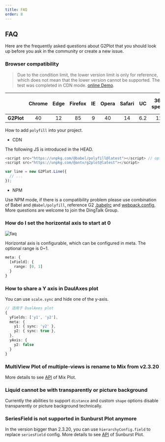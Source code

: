 ```yaml
---
title: FAQ
order: 8
---
```


## FAQ

Here are the frequently asked questions about G2Plot that you should look up before you ask in the community or create a new issue.

### Browser compatibility

> Due to the condition limit, the lower version limit is only for reference, which does not mean that the lower version cannot be supported. The test was completed in CDN mode. [online Demo](https://lxfu1.github.io/browser-compatibility-of-antv).

|            | Chrome | Edge | Firefox | IE  | Opera | Safari | UC  | 360 speed | 360 safe browser |
| ---------- | :----: | :--: | :-----: | :-: | :---: | :----: | :-: | :-------: | :--------------: |
| **G2Plot** |   40   |  12  |   85    |  9  |  40   |   14   | 6.2 |    12     |       7.3        |

How to add `polyfill` into your project.

- CDN

The following JS is introduced in the HEAD.

```ts
<script src="https://unpkg.com/@babel/polyfill@latest"></script> // optional
<script src="https://unpkg.com/@antv/g2plot@latest"></script>

var line = new G2Plot.Line({
  // ...
});
```

- NPM

Use NPM mode, if there is a compatibility problem please use combination of Babel and `@Babel/polyfill`, reference G2 [.babelrc](https://github.com/antvis/G2/blob/master/.babelrc) and [webpack.config](https://github.com/antvis/G2/blob/master/webpack.config.js), More questions are welcome to join the DingTalk Group.

### How do I set the horizontal axis to start at 0

<img src="https://gw.alipayobjects.com/mdn/rms_d314dd/afts/img/A*NAvlTZ66qzMAAAAAAAAAAAAAARQnAQ" alt="faq">

Horizontal axis is configurable, which can be configured in meta. The optional range is 0~1.

```ts
meta: {
  [xField]: {
    range: [0, 1]
  }
}
```

### How to share a Y axis in DaulAxes plot

You can use `scale.sync` and hide one of the y-axis.

```ts
// 适用于 DualAxes plot
{
  yFields: ['y1', 'y2'],
  meta: {
    y1: { sync: 'y2' },
    y2: { sync: true },
  },
  yAxis: {
    y2: false
  }
}
```

### MultiView Plot of multiple-views is rename to Mix from v2.3.20

More details to see [API](/en/docs/api/advanced-plots/mix)  of Mix Plot.

### Liquid cannot be with transparently or picture background

Currently the abilities to support `distance` and custom `shape` options disable transparently or picture background technically.

### SeriesField is not supported in Sunburst Plot anymore

In the version bigger than 2.3.20, you can use `hierarchyConfig.field` to replace `seriesField` config. More details to see [API]((/zh/docs/api/plots/sunburst)) of Sunburst Plot.